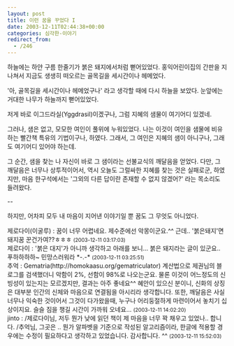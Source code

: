```yaml
---
layout: post
title: 이런 꿈을 꾸었다 I
date: 2003-12-11T02:44:38+00:00
categories: 심각한-이야기
redirect_from:
  - /246
---
```


하늘에는 하얀 구름 한줄기가 붉은 돼지에서처럼 뻗어있었다. 홍익어린이집의 간판을 지나쳐서 지금도 생생히 떠오르는 골목길을 세시간이나 헤메었다.

'아, 골목길을 세시간이나 헤메었구나' 라고 생각할 때에 다시 하늘을 보았다. 눈앞에는 거대한 나무가 하늘까지 뻗어있었다.

저게 바로 이그드라실(Yggdrasil)이겠구나, 그럼 지혜의 샘물이 여기어디 있겠네.

그러나, 샘은 없고, 모모한 여인이 풀위에 누워있었다. 나는 이것이 여인을 샘물에 비유하는 빨간책 특유의 기법이구나, 하였다. 그래서, 그 여인은 지혜의 샘이 아니구나, 그래도 여기어디 있어야 하는데.

그 순간, 샘을 찾는 나 자신이 바로 그 샘이라는 선불교식의 깨달음을 얻었다. 다만, 그 깨달음은 너무나 상투적이어서, 역시 오늘도 그럴싸한 지혜를 찾는 것은 실패로군, 하였지만, 마음 한구석에서는 '그외의 다른 답이란 존재할 수 없지 않겠어?' 라는 목소리도 들려왔다.

--

하지만, 어차피 모두 내 마음이 지어낸 이야기일 뿐 꿈도 그 무엇도 아니었다.
<div id=comments>
<div class=comment>
<!--- cmt:520 --->
<!--- mail: --->
<!--- parent:0 --->
제로다이(이굴루) : 
꿈이 너무 어렵네요. 제수준에선 악몽이군요.^^
근데.. '붉은돼지'면 돼지꿈 꾼건가여??ㅎㅎㅎ
 <small>(2003-12-11 03:17:03)</small>
</div>
<div class=comment>
<!--- cmt:521 --->
<!--- mail: --->
<!--- parent:0 --->
제로다이 : 
'붉은 대지'가 아니까 생각하고 아래를 보니...
붉은 돼지라는 글이 있군요.. 푸하하하하~
민망스러워라 *-.-*
 <small>(2003-12-11 03:25:51)</small>
</div>
<div class=comment>
<!--- cmt:522 --->
<!--- mail: --->
<!--- parent:0 --->
추억 : 
Gematria(http://homokaasu.org/gematriculator) 계산법으로 제권님의 블로그를 검색했더니 악함이 2%, 선함이 98%로 나오는군요. 물론 이것이 어느정도의 신빙성이 있는지는 모르겠지만, 결과는 아주 좋네요^^ 
혜안이 있으신 분이니, 신화의 상징은 대부분 인간의 신체와 마음으로 연결됨을 아시리라 생각합니다. 또한, 깨달음은 사실 너무나 익숙한 것이어서 그것이 다가왔을때, 누구나 어리둥절하게 마련이어서 놓치기 십상이지요. 슬슬 짐을 챙길 시간이 가까워 오네요...
 <small>(2003-12-11 14:02:20)</small>
</div>
<div class=comment>
<!--- cmt:523 --->
<!--- mail: --->
<!--- parent:0 --->
jinto : 
/제로다이님, 저두 뭔가 낮에 읽던 책이 제 마음을 너무 꽉 채우고 있었나.. 합니다.
/추억님, 그곳은 .. 뭔가 알파벳을 기준으로 작성된 알고리즘이라, 한글에 적용할 경우에는 수정이 필요하다고 생각하고 있었습니다. 
감사합니다. ^^
 <small>(2003-12-11 15:52:03)</small>
</div>
</div>
